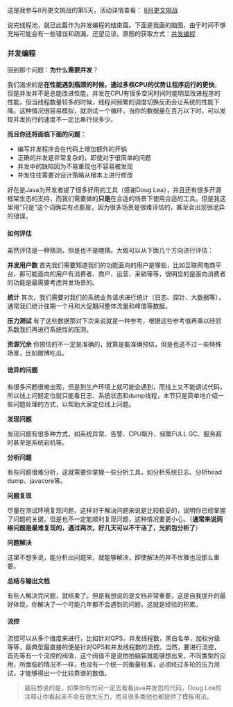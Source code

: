这是我参与8月更文挑战的第5天，活动详情查看： [8月更文挑战](https://juejin.cn/post/6987962113788493831)



说完线程池，就已此篇作为并发编程的结束篇。下面是我画的脑图，由于时间不够充裕可能会有一些错误和疏漏，还望见谅。原图的获取方式：[并发编程]()

### 并发编程

回到那个问题：**为什么需要并发**？

我们渴求的是**在性能遇到瓶颈的时候，通过多核CPU的优势让程序运行的更快**。但是并发并不是总能改进性能，并发在CPU有很多空闲时间时能明显改进程序的性能，但当线程数量较多的时候，线程间频繁的调度切换反而会让系统的性能下降。这种情况很容易模拟，就测试一个循环，当你的数据量在百万以下时，可以发现并发执行的速度不一定比串行快多少。

**而且你还将面临下面的问题：**

- 编写并发程序会在代码上增加额外的开销 
- 正确的并发是非常复杂的，即使对于很简单的问题 
- 并发中的缺陷因为不易重现也不容易被发现 
- 并发往往需要对设计策略从根本上进行修改

好在是Java为开发者提了很多好用的工具（感谢Doug Lea），并且还有很多开源框架生态的支持，而我们需要做的**只是**在合适的场景下使用合适的工具。但是我这里用“只是”这个词确实有点膨胀，因为很多场景是很难评估的，甚至会出现很诡异的错误。

#### 如何评估
虽然评估是一种猜测，但是也不是瞎猜。大致可以从下面几个方向进行评估：

**并发用户数**
首先我们需要知道我们的功能面向的用户是哪些，比如互联网电商平台，那可能面向的用户有消费者、商户、运营、采销等等，很明显的是面向消费者的功能是最需要考虑并发场景的。

**统计**
其次，我们需要对我们的系统业务请求进行统计（日志、探针、大数据等），通常我们统计往期一个月和大促期间整体流量和峰值等数据。

**压力测试**
有了这些数据那对下次来说就是一种参考，根据这些参考值再乘以经验系数我们再进行系统性的压测。

**资源冗余**
你预估的不一定是准确的，就算是能准确预估，但是也逃不过一些特殊场景，比如微博吃瓜。

#### 诡异的问题

有很多问题很难出现，但是到生产环境上就可能会遇到，而线上又不能调试代码，所以线上问题定位就只能看日志、系统状态和dump线程，本节只是简单地介绍一些问题处理的方式，以帮助大家定位线上问题。

**发现问题**

发现问题有很多种方式，如系统异常、告警、CPU飙升、频繁FULL GC、服务超时甚至是系统宕机等。

**分析问题**

有些问题很难分析，这就需要你掌握一些分析工具，如分析系统日志、分析head dump、javacore等。

**问题复现**

尽量在测试环境复现问题，这样对于解决问题来说是比较稳妥的，说明你已经掌握了问题的关键。但是也不一定能顺利复现问题，这种情况要更小心。（**通常来说网络问题是最难复现的，遇过两次，好几天可以不干活了，光抓包分析了**）

**问题解决**

这里不想多说，能分析出问题来，就能够解决，即使解决的并不优雅也没那么重要。

**总结与输出文档**

有些人解决完问题，就结束了。但是我想说的是文档非常重要，这是自我提升的最好体现，你解决了一个可能几年都不会遇到的问题，这就是经验的积累。

#### 流控
流控可以从多个维度来进行，比如针对QPS，并发线程数，黑白名单，加权分级等等，最典型最直接的便是针对QPS和并发线程数的流控。当然，要进行流控，首先等有一个流控的阀值，这个阀值不是说拍拍脑袋就能够想出来，不同类型的应用，所面临的情况不一样，也没有一个统一的衡量标准，必须经过多轮的压力测试，才能够得出一个比较靠谱的数值。

> 最后想说的是，如果你有时间一定去看看java并发包的代码，Doug Lea的注释让你看起来不会有很大压力，而且很多类他也都提供了模板用法。